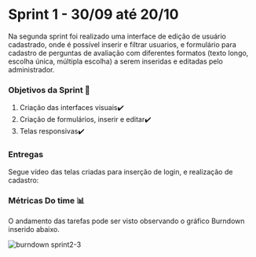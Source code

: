# Sprint 1 - 30/09 até 20/10
Na segunda sprint foi realizado uma interface de edição de usuário cadastrado, onde é possível inserir e filtrar usuarios, e formulário para cadastro de perguntas de avaliação com diferentes formatos (texto longo, escolha única, múltipla escolha) a serem inseridas e editadas pelo administrador.

### Objetivos da Sprint 🎯
1. Criação das interfaces visuais✔️
2. Criação de formulários, inserir e editar✔️
3. Telas responsivas✔️

### Entregas

Segue vídeo das telas criadas para inserção de login, e realização de cadastro:




### Métricas Do time 📊

O andamento das tarefas pode ser visto observando o gráfico Burndown inserido abaixo.

![burndown sprint2-3](https://github.com/user-attachments/assets/91a951a4-2f6f-42d7-8b7f-a6691978d910)


